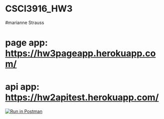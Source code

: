 # CSCI3916_HW3
#marianne Strauss
# page app: https://hw3pageapp.herokuapp.com/
# api app: https://hw2apitest.herokuapp.com/

[![Run in Postman](https://run.pstmn.io/button.svg)](https://app.getpostman.com/run-collection/ce53a687e2a43014dba3#?env%5Bhw2%5D=W3sidHlwZSI6InRleHQiLCJlbmFibGVkIjp0cnVlLCJrZXkiOiJ0b2tlbiIsInZhbHVlIjoiSldUIGV5SmhiR2NpT2lKSVV6STFOaUlzSW5SNWNDSTZJa3BYVkNKOS5leUpwWkNJNkltWTBOV1U1WmpJNE9HUTJZV1ZoTVRRMVpEWTVZV0UxTXpKa09USTROMlV5TjJNNFl6Z3pPREFpTENKMWMyVnlibUZ0WlNJNkluUmxjM1IxYzJWeUlpd2lhV0YwSWpveE5UZ3pNVEUwT1RFeWZRLlBKYllsVHFiV2toNUJ5QUhMbmVlTy0xNEU1VFFUZDVrbjM3NEo0LVBOV28ifV0=)